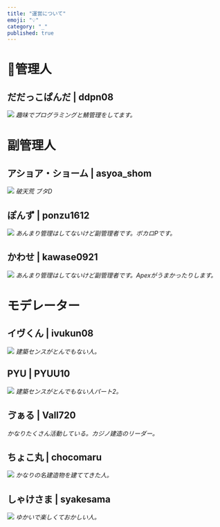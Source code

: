 ```yaml
---
title: "運営について"
emoji: "💡"
category: "_"
published: true
---
```


# 👑管理人   

## だだっこぱんだ | ddpn08 
![](https://crafatar.com/avatars/e8bc32e8-1176-412e-8865-462474f0304d?size=100)
*趣味でプログラミングと鯖管理をしてます。*

# 副管理人  

## アショア・ショーム | asyoa_shom
![](https://crafatar.com/avatars/26340689-d3ba-4177-a640-d29486d6eacb?size=100&overlay)
*破天荒 ブタD*
## ぽんず | ponzu1612  
![](https://crafatar.com/avatars/3721d5e4-7607-460f-9bf3-d624d004444c?size=100)
*あんまり管理はしてないけど副管理者です。ボカロPです。*

## かわせ | kawase0921
![](https://crafatar.com/avatars/2e0b3bd6-736c-4fa9-9eb5-af51a9925317?size=100)
*あんまり管理はしてないけど副管理者です。Apexがうまかったりします。*

# モデレーター  

## イヴくん | ivukun08
![](https://crafatar.com/avatars/58ac0ac7-7794-43b2-934f-8772341c5cc0?size=100)
*建築センスがとんでもない人。*

## PYU | PYUU10
![](https://crafatar.com/avatars/cada175f-6f4a-4855-a114-7758a88f0223?size=100&overlay)
*建築センスがとんでもない人パート2。*

## ゔぁる | Vall720
*かなりたくさん活動している。カジノ建造のリーダー。*

## ちょこ丸 | chocomaru
![](https://crafatar.com/avatars/78e15414-be51-4ada-9dbe-52fda65ea077?size=100&overlay)
*かなりの名建造物を建ててきた人。*

## しゃけさま | syakesama
![](https://crafatar.com/avatars/39658c8d-aae2-4b70-be58-1e46ecf1b3f3?size=100&overlay)
*ゆかいで楽しくておかしい人。*